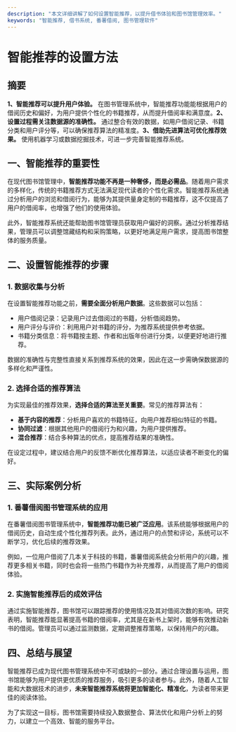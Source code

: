 ```yaml
---
description: "本文详细讲解了如何设置智能推荐，以提升借书体验和图书馆管理效率。"
keywords: "智能推荐, 借书系统, 番薯借阅, 图书管理软件"
---
```

# 智能推荐的设置方法

## 摘要

**1、智能推荐可以提升用户体验。** 在图书管理系统中，智能推荐功能能根据用户的借阅历史和偏好，为用户提供个性化的书籍推荐，从而提升借阅率和满意度。**2、设置过程需关注数据源的准确性。** 通过整合有效的数据，如用户借阅记录、书籍分类和用户评分等，可以确保推荐算法的精准度。**3、借助先进算法可优化推荐效果。** 使用机器学习或数据挖掘技术，可进一步完善智能推荐系统。 

## 一、智能推荐的重要性

在现代图书馆管理中，**智能推荐功能不再是一种奢侈，而是必需品**。随着用户需求的多样化，传统的书籍推荐方式无法满足现代读者的个性化需求。智能推荐系统通过分析用户的浏览和借阅行为，能够为其提供量身定制的书籍推荐，这不仅提高了用户的借阅率，也增强了他们的使用体验。

此外，智能推荐系统还能帮助图书馆管理员获取用户偏好的洞察。通过分析推荐结果，管理员可以调整馆藏结构和采购策略，以更好地满足用户需求，提高图书馆整体的服务质量。

## 二、设置智能推荐的步骤

### 1. 数据收集与分析

在设置智能推荐功能之前，**需要全面分析用户数据**。这些数据可以包括：
- 用户借阅记录：记录用户过去借阅过的书籍，分析借阅趋势。
- 用户评分与评价：利用用户对书籍的评分，为推荐系统提供参考依据。
- 书籍分类信息：将书籍按主题、作者和出版年份进行分类，以便更好地进行推荐。

数据的准确性与完整性直接关系到推荐系统的效果，因此在这一步需确保数据源的多样化和严谨性。

### 2. 选择合适的推荐算法

为实现最佳的推荐效果，**选择合适的算法至关重要**。常见的推荐算法有：
- **基于内容的推荐**：分析用户喜欢的书籍特征，向用户推荐相似特征的书籍。
- **协同过滤**：根据其他用户的借阅行为和兴趣，为用户提供推荐。
- **混合推荐**：结合多种算法的优点，提高推荐结果的准确性。

在设定过程中，建议结合用户的反馈不断优化推荐算法，以适应读者不断变化的偏好。

## 三、实际案例分析

### 1. 番薯借阅图书管理系统的应用

在番薯借阅图书管理系统中，**智能推荐功能已被广泛应用**。该系统能够根据用户的借阅历史，自动生成个性化推荐列表。此外，通过用户的点赞和评论，系统可以不断学习，优化后续的推荐效果。

例如，一位用户借阅了几本关于科技的书籍，番薯借阅系统会分析用户的兴趣，推荐更多相关书籍，同时也会将一些热门书籍作为补充推荐，从而提高了用户的借阅体验。

### 2. 实施智能推荐后的成效评估

通过实施智能推荐，图书馆可以跟踪推荐的使用情况及其对借阅次数的影响。研究表明，智能推荐能显著提高书籍的借阅率，尤其是在新书上架时，能够有效推动新书的借阅。管理员可以通过监测数据，定期调整推荐策略，以保持用户的兴趣。

## 四、总结与展望

智能推荐已成为现代图书管理系统中不可或缺的一部分。通过合理设置与运用，图书馆能够为用户提供更优质的推荐服务，吸引更多的读者参与。此外，随着人工智能和大数据技术的进步，**未来智能推荐系统将更加智能化、精准化**，为读者带来更佳的阅读体验。

为了实现这一目标，图书馆需要持续投入数据整合、算法优化和用户分析上的努力，以建立一个高效、智能的服务平台。
